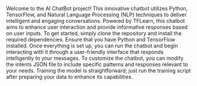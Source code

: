 Welcome to the AI ChatBot project! This innovative chatbot utilizes Python, TensorFlow, and Natural Language Processing (NLP) techniques to deliver intelligent and engaging conversations. Powered by TFLearn, this chatbot aims to enhance user interaction and provide informative responses based on user inputs. To get started, simply clone the repository and install the required dependencies. Ensure that you have Python and TensorFlow installed. Once everything is set up, you can run the chatbot and begin interacting with it through a user-friendly interface that responds intelligently to your messages. To customize the chatbot, you can modify the intents JSON file to include specific patterns and responses relevant to your needs. Training the model is straightforward; just run the training script after preparing your data to enhance its capabilities.





